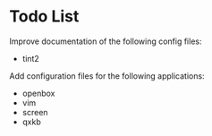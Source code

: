 Todo List
=========

Improve documentation of the following config files:
- tint2

Add configuration files for the following applications:
- openbox
- vim
- screen
- qxkb

